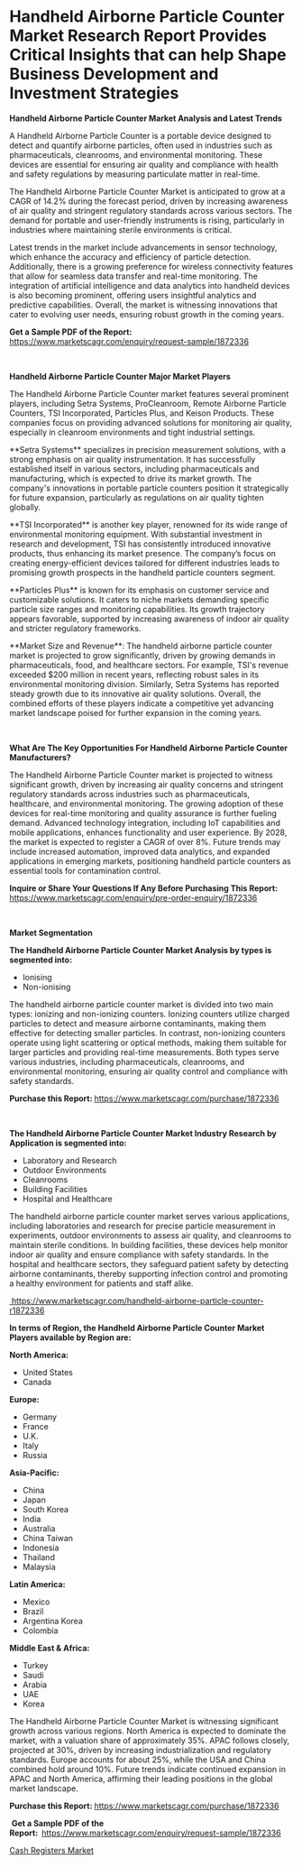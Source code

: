 <p><h1>Handheld Airborne Particle Counter Market Research Report Provides Critical Insights that can help Shape Business Development and Investment Strategies</h1></p><p><strong>Handheld Airborne Particle Counter Market Analysis and Latest Trends</strong></p>
<p><p>A Handheld Airborne Particle Counter is a portable device designed to detect and quantify airborne particles, often used in industries such as pharmaceuticals, cleanrooms, and environmental monitoring. These devices are essential for ensuring air quality and compliance with health and safety regulations by measuring particulate matter in real-time.</p><p>The Handheld Airborne Particle Counter Market is anticipated to grow at a CAGR of 14.2% during the forecast period, driven by increasing awareness of air quality and stringent regulatory standards across various sectors. The demand for portable and user-friendly instruments is rising, particularly in industries where maintaining sterile environments is critical. </p><p>Latest trends in the market include advancements in sensor technology, which enhance the accuracy and efficiency of particle detection. Additionally, there is a growing preference for wireless connectivity features that allow for seamless data transfer and real-time monitoring. The integration of artificial intelligence and data analytics into handheld devices is also becoming prominent, offering users insightful analytics and predictive capabilities. Overall, the market is witnessing innovations that cater to evolving user needs, ensuring robust growth in the coming years.</p></p>
<p><strong>Get a Sample PDF of the Report:&nbsp;</strong> <a href="https://www.marketscagr.com/enquiry/request-sample/1872336?utm_campaign=3442&utm_medium=2&utm_source=Github&utm_content=ia&utm_term=08042025&utm_id=handheld-airborne-particle-counter">https://www.marketscagr.com/enquiry/request-sample/1872336</a></p>
<p>&nbsp;</p>
<p><strong>Handheld Airborne Particle Counter Major Market Players</strong></p>
<p><p>The Handheld Airborne Particle Counter market features several prominent players, including Setra Systems, ProCleanroom, Remote Airborne Particle Counters, TSI Incorporated, Particles Plus, and Keison Products. These companies focus on providing advanced solutions for monitoring air quality, especially in cleanroom environments and tight industrial settings.</p><p>**Setra Systems** specializes in precision measurement solutions, with a strong emphasis on air quality instrumentation. It has successfully established itself in various sectors, including pharmaceuticals and manufacturing, which is expected to drive its market growth. The company's innovations in portable particle counters position it strategically for future expansion, particularly as regulations on air quality tighten globally.</p><p>**TSI Incorporated** is another key player, renowned for its wide range of environmental monitoring equipment. With substantial investment in research and development, TSI has consistently introduced innovative products, thus enhancing its market presence. The company’s focus on creating energy-efficient devices tailored for different industries leads to promising growth prospects in the handheld particle counters segment.</p><p>**Particles Plus** is known for its emphasis on customer service and customizable solutions. It caters to niche markets demanding specific particle size ranges and monitoring capabilities. Its growth trajectory appears favorable, supported by increasing awareness of indoor air quality and stricter regulatory frameworks.</p><p>**Market Size and Revenue**: The handheld airborne particle counter market is projected to grow significantly, driven by growing demands in pharmaceuticals, food, and healthcare sectors. For example, TSI's revenue exceeded $200 million in recent years, reflecting robust sales in its environmental monitoring division. Similarly, Setra Systems has reported steady growth due to its innovative air quality solutions. Overall, the combined efforts of these players indicate a competitive yet advancing market landscape poised for further expansion in the coming years.</p></p>
<p>&nbsp;</p>
<p><strong>What Are The Key Opportunities For Handheld Airborne Particle Counter Manufacturers?</strong></p>
<p><p>The Handheld Airborne Particle Counter market is projected to witness significant growth, driven by increasing air quality concerns and stringent regulatory standards across industries such as pharmaceuticals, healthcare, and environmental monitoring. The growing adoption of these devices for real-time monitoring and quality assurance is further fueling demand. Advanced technology integration, including IoT capabilities and mobile applications, enhances functionality and user experience. By 2028, the market is expected to register a CAGR of over 8%. Future trends may include increased automation, improved data analytics, and expanded applications in emerging markets, positioning handheld particle counters as essential tools for contamination control.</p></p>
<p><strong>Inquire or Share Your Questions If Any Before Purchasing This Report:</strong> <a href="https://www.marketscagr.com/enquiry/pre-order-enquiry/1872336?utm_campaign=3442&utm_medium=2&utm_source=Github&utm_content=ia&utm_term=08042025&utm_id=handheld-airborne-particle-counter">https://www.marketscagr.com/enquiry/pre-order-enquiry/1872336</a></p>
<p>&nbsp;</p>
<p><strong>Market Segmentation</strong></p>
<p><strong>The Handheld Airborne Particle Counter Market Analysis by types is segmented into:</strong></p>
<p><ul><li>Ionising</li><li>Non-ionising</li></ul></p>
<p><p>The handheld airborne particle counter market is divided into two main types: ionizing and non-ionizing counters. Ionizing counters utilize charged particles to detect and measure airborne contaminants, making them effective for detecting smaller particles. In contrast, non-ionizing counters operate using light scattering or optical methods, making them suitable for larger particles and providing real-time measurements. Both types serve various industries, including pharmaceuticals, cleanrooms, and environmental monitoring, ensuring air quality control and compliance with safety standards.</p></p>
<p><strong>Purchase this Report:&nbsp;</strong><a href="https://www.marketscagr.com/purchase/1872336?utm_campaign=3442&utm_medium=2&utm_source=Github&utm_content=ia&utm_term=08042025&utm_id=handheld-airborne-particle-counter">https://www.marketscagr.com/purchase/1872336</a></p>
<p>&nbsp;</p>
<p><strong>The Handheld Airborne Particle Counter Market Industry Research by Application is segmented into:</strong></p>
<p><ul><li>Laboratory and Research</li><li>Outdoor Environments</li><li>Cleanrooms</li><li>Building Facilities</li><li>Hospital and Healthcare</li></ul></p>
<p><p>The handheld airborne particle counter market serves various applications, including laboratories and research for precise particle measurement in experiments, outdoor environments to assess air quality, and cleanrooms to maintain sterile conditions. In building facilities, these devices help monitor indoor air quality and ensure compliance with safety standards. In the hospital and healthcare sectors, they safeguard patient safety by detecting airborne contaminants, thereby supporting infection control and promoting a healthy environment for patients and staff alike.</p></p>
<p><a href="https://www.marketscagr.com/handheld-airborne-particle-counter-r1872336?utm_campaign=3442&utm_medium=2&utm_source=Github&utm_content=ia&utm_term=08042025&utm_id=handheld-airborne-particle-counter">&nbsp;https://www.marketscagr.com/handheld-airborne-particle-counter-r1872336</a></p>
<p><strong>In terms of Region, the Handheld Airborne Particle Counter Market Players available by Region are:</strong></p>
<p>
    <p> <strong> North America: </strong>
        <ul>
            <li>United States</li>
            <li>Canada</li>
        </ul>
        </p> 
    <p> <strong> Europe: </strong>
        <ul>
            <li>Germany</li>
            <li>France</li>
            <li>U.K.</li>
            <li>Italy</li>
            <li>Russia</li>
        </ul>
        </p> 
    <p> <strong> Asia-Pacific: </strong>
        <ul>
            <li>China</li>
            <li>Japan</li>
            <li>South Korea</li>
            <li>India</li>
            <li>Australia</li>
            <li>China Taiwan</li>
            <li>Indonesia</li>
            <li>Thailand</li>
            <li>Malaysia</li>
        </ul>
        </p> 
    <p> <strong> Latin America: </strong>
        <ul>
            <li>Mexico</li>
            <li>Brazil</li>
            <li>Argentina Korea</li>
            <li>Colombia</li>
        </ul>
        </p> 
    <p> <strong> Middle East & Africa: </strong>
        <ul>
            <li>Turkey</li>
            <li>Saudi</li>
            <li>Arabia</li>
            <li>UAE</li>
            <li>Korea</li>
        </ul>
    </p>
    </p>
<p><p>The Handheld Airborne Particle Counter Market is witnessing significant growth across various regions. North America is expected to dominate the market, with a valuation share of approximately 35%. APAC follows closely, projected at 30%, driven by increasing industrialization and regulatory standards. Europe accounts for about 25%, while the USA and China combined hold around 10%. Future trends indicate continued expansion in APAC and North America, affirming their leading positions in the global market landscape.</p></p>
<p><strong>Purchase this Report: </strong><a href="https://www.marketscagr.com/purchase/1872336?utm_campaign=3442&utm_medium=2&utm_source=Github&utm_content=ia&utm_term=08042025&utm_id=handheld-airborne-particle-counter">https://www.marketscagr.com/purchase/1872336</a></p>
<p>&nbsp;<strong>Get a Sample PDF of the Report:&nbsp;&nbsp;</strong><a href="https://www.marketscagr.com/enquiry/request-sample/1872336?utm_campaign=3442&utm_medium=2&utm_source=Github&utm_content=ia&utm_term=08042025&utm_id=handheld-airborne-particle-counter">https://www.marketscagr.com/enquiry/request-sample/1872336</a></p>
<p><strong></strong></p>
<p><p><a href="https://github.com/merkinedry7b/Market-Research-Report-List-1/blob/main/cash-registers-market.md?utm_campaign=3442&utm_medium=2&utm_source=Github&utm_content=ia&utm_term=08042025&utm_id=handheld-airborne-particle-counter">Cash Registers Market</a></p></p>